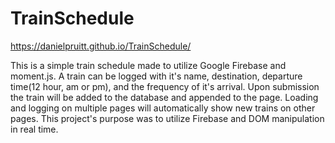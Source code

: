 # TrainSchedule

https://danielpruitt.github.io/TrainSchedule/

This is a simple train schedule made to utilize Google Firebase and moment.js. A train can be logged with it's name, destination, departure time(12 hour, am or pm), and the frequency of it's arrival. Upon submission the train will be added to the database and appended to the page. Loading and logging on multiple pages will automatically show new trains on other pages. This project's purpose was to utilize Firebase and DOM manipulation in real time. 